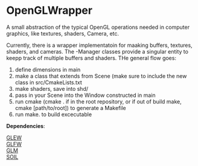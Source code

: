 # OpenGLWrapper
A small abstraction of the typical OpenGL operations needed in computer graphics, like textures, shaders, Camera, etc.

Currently, there is a wrapper implementatoin for maaking buffers, textures, shaders, and cameras. The -Manager classes provide
a singular entity to keepp track of multiple buffers and shaders. THe general flow goes:

1. define dimensions in main  
2. make a class that extends from Scene  (make sure to include the new class in src/CmakeLists.txt
3. make shaders, save into shd/  
4. pass in your Scene into the Window constructed in main
5. run cmake (cmake . if in the root repository, or if out of build make, cmake [path/to/root]) to generate a Makefile
6. run make. to build excecutable

**Dependencies**:

[GLEW](http://glew.sourceforge.net/)  
[GLFW](http://www.glfw.org/)  
[GLM](http://glm.g-truc.net/0.9.7/index.html)  
[SOIL](http://www.lonesock.net/soil.html)  

